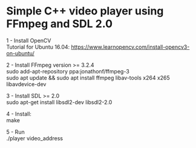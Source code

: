 # Simple C++ video player using FFmpeg and SDL 2.0 

1 - Install OpenCV<br />
        Tutorial for Ubuntu 16.04: https://www.learnopencv.com/install-opencv3-on-ubuntu/

2 - Install FFmpeg version >= 3.2.4<br />
        sudo add-apt-repository ppa:jonathonf/ffmpeg-3<br />
        sudo apt update && sudo apt install ffmpeg libav-tools x264 x265 libavdevice-dev

3 - Install SDL >= 2.0<br />
        sudo apt-get install libsdl2-dev libsdl2-2.0

4 - Install:<br />
        make

5 - Run<br />
    ./player video_address